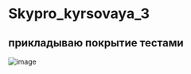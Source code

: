 # Skypro_kyrsovaya_3
## прикладываю покрытие тестами
![image](https://github.com/CHAPAPOPA/Skypro_kyrsovaya_3/assets/156308023/1506d383-2513-440e-8130-bf97c569d41b)
